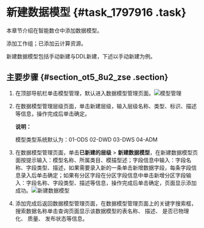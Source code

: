# 新建数据模型 {#task_1797916 .task}

本章节介绍在智能数仓中添加数据模型。

添加工作组；已添加云计算资源。

新建数据模型包括手动新建与DDL新建，下述以手动新建为例。

## 主要步骤 {#section_ot5_8u2_zse .section}

1.  在顶部导航栏单击模型管理，默认进入数据模型管理页面。![模型管理](http://static-aliyun-doc.oss-cn-hangzhou.aliyuncs.com/assets/img/1423537/156802849456815_zh-CN.png)


2.  在数据模型管理层级页面，单击新建层级，输入层级名称、类型、标识、描述等信息，操作完成后单击确定。 

    **说明：** 

    模型类型系统默认为：01-ODS 02-DWD 03-DWS 04-ADM

3.  在数据模型管理页面，单击**已新建的层级** \> **新建数据模型**，在新建数据模型页面按提示输入：模型名称、所属类目、模描型述；字段信息中输入：字段名称、字段类型、描述，如果需要录入新的一条单击新增数据字段，每条字段信息录入后单击确定；如果有分区字段在分区字段信息中单击新增分区字段输入：字段名称、字段类型、描述等信息，操作完成后单击确定，页面显示添加成功。![新建数据模型](http://static-aliyun-doc.oss-cn-hangzhou.aliyuncs.com/assets/img/1423537/156802849456816_zh-CN.png)


4.  添加完成后返回数据模型管理页面，在数据模型管理页面上的关键字搜索框，搜索数据名称单击查询页面显示该数据模型的表名称、 描述、 是否已物理化、 质量、 发布状态等信息。

